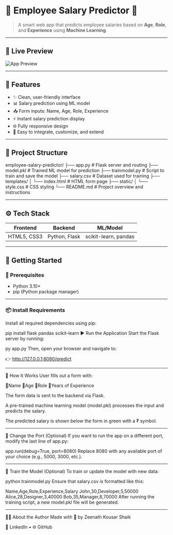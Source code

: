 # 💼 Employee Salary Predictor 🔮

> A smart web app that predicts employee salaries based on **Age**, **Role**, and **Experience** using **Machine Learning**.

---

## 📸 Live Preview

![App Preview](link-to-screenshot-if-you-have-one)

---

## 🧠 Features

- ✨ Clean, user-friendly interface
- 📊 Salary prediction using ML model
- 📥 Form inputs: Name, Age, Role, Experience
- ⚡ Instant salary prediction display
- 🌐 Fully responsive design
- 🧩 Easy to integrate, customize, and extend

---

## 📁 Project Structure

employee-salary-predictor/
├── app.py # Flask server and routing
├── model.pkl # Trained ML model for prediction
├── trainmodel.py # Script to train and save the model
├── salary.csv # Dataset used for training
├── templates/
│ └── index.html # HTML form page
├── static/
│ └── style.css # CSS styling
└── README.md # Project overview and instructions


---

## ⚙️ Tech Stack

| Frontend     | Backend       | ML/Model            |
|--------------|---------------|---------------------|
| HTML5, CSS3  | Python, Flask | scikit-learn, pandas |

---

## 🚀 Getting Started

### 🔧 Prerequisites

- Python 3.10+
- pip (Python package manager)

---

### 📦 Install Requirements

Install all required dependencies using pip:


pip install flask pandas scikit-learn
▶️ Run the Application
Start the Flask server by running:

py app.py
Then, open your browser and navigate to:

👉 http://127.0.0.1:8080/predict

---

🔁 How It Works
User fills out a form with:

💠Name
💠Age
💠Role
💠Years of Experience

The form data is sent to the backend via Flask.

A pre-trained machine learning model (model.pkl) processes the input and predicts the salary.

The predicted salary is shown below the form in green with a ₹ symbol.

---

🔄 Change the Port (Optional)
If you want to run the app on a different port, modify the last line of app.py:

app.run(debug=True, port=8080)
Replace 8080 with any available port of your choice (e.g., 5000, 3000, etc.).

---

🧪 Train the Model (Optional)
To train or update the model with new data:

python trainmodel.py
Ensure that salary.csv is formatted like this:

Name,Age,Role,Experience,Salary
John,30,Developer,5,50000
Alice,28,Designer,3,40000
Bob,35,Manager,8,70000
After running the training script, a new model.pkl file will be generated.

---

🙋‍♀️ About the Author
Made with 💖 by Zeenath Kousar Shaik

🔗 LinkedIn • 🌐 GitHub

